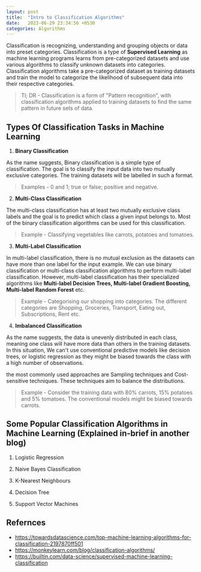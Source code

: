 ```yaml
---
layout: post
title:  "Intro to Classification Algorithms"
date:   2023-06-29 23:34:56 +0530
categories: Algorithms
---
```

Classification is recognizing, understanding and grouping objects or data into preset categories. Classification is a type of **Supervised Learning** as machine learning programs learns from pre-categorized datasets and use various algorithms to classify unknown datasets into categories.
Classification algorithms take a pre-categorized dataset as training datasets and train the model to categorize the likelihood of subsequent data into their respective categories.

> Tl; DR - Classification is a form of "Pattern recognition", with classification algorithms applied to training datasets to find the same pattern in future sets of data.

## Types Of Classification Tasks in Machine Learning

1. **Binary Classification**

As the name suggests, Binary classification is a simple type of classification. The goal is to classify the input data into two mutually exclusive categories. The training datasets will be labelled in such a format.

> Examples - 0 and 1; true or false; positive and negative.

2. **Multi-Class Classification**

The multi-class classification has at least two mutually exclusive class labels and the goal is to predict which class a given input belongs to. Most of the binary classification algorithms can be used for this classification.

> Example - Classifying vegetables like carrots, potatoes and tomatoes.


3. **Multi-Label Classification**

In multi-label classification, there is no mutual exclusion as the datasets can have more than one label for the input example. We can use binary classification or multi-class classification algorithms to perform multi-label classification. However, multi-label classification has their specialized algorithms like **Multi-label Decision Trees, Multi-label Gradient Boosting, Multi-label Random Forest** etc.

> Example - Categorising our shopping into categories. The different categories are Shopping, Groceries, Transport, Eating out, Subscriptions, Rent etc.

4. **Imbalanced Classification**

As the name suggests, the data is unevenly distributed in each class, meaning one class will have more data than others in the training datasets. In this situation, We can't use conventional predictive models like decision trees, or logistic regression as they might be biased towards the class with a high number of observations.

the most commonly used approaches are Sampling techniques and Cost-sensitive techniques. These techniques aim to balance the distributions.

> Example - Consider the training data with 80% carrots, 15% potatoes and 5% tomatoes. The conventional models might be biased towards carrots.

## Some Popular Classification Algorithms in Machine Learning (Explained in-brief in another blog)

1. Logistic Regression

2. Naive Bayes Classification

3. K-Nearest Neighbours

4. Decision Tree

5. Support Vector Machines

## Refernces

* https://towardsdatascience.com/top-machine-learning-algorithms-for-classification-2197870ff501
* https://monkeylearn.com/blog/classification-algorithms/
* https://builtin.com/data-science/supervised-machine-learning-classification
